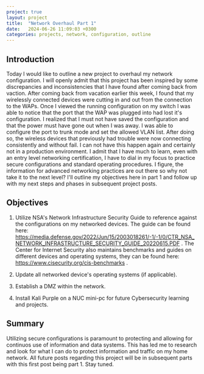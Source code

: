 ```yaml
---
project: true
layout: project
title:  "Network Overhaul Part 1"
date:   2024-06-26 11:09:03 +0300
categories: projects, network, configuration, outline
---
```

## Introduction

Today I would like to outline a new project to overhaul my network configuration. I will openly admit that this project has been inspired by some discrepancies and inconsistencies that I have found after coming back from vaction. After coming back from vacation earlier this week, I found that my wirelessly connected devices were cutting in and out from the connection to the WAPs. Once I viewed the running configuration on my switch I was able to notice that the port that the WAP was plugged into had lost it's configuration. I realized that I must not have saved the configuration and that the power must have gone out when I was away. I was able to configure the port to trunk mode and set the allowed VLAN list. After doing so, the wireless devices that previously had trouble were now connecting consistently and without fail. I can not have this happen again and certainly not in a production environment. I admit that I have much to learn, even with an entry level networking certification, I have to dial in my focus to practice secure configurations and standard operating procedures. I figure, the information for advanced networking practices are out there so why not take it to the next level? I'll outline my objectives here in part 1 and follow up with my next steps and phases in subsequent project posts. 

## Objectives

1) Utilize NSA's Network Infrastructure Security Guide to reference against the configurations on my networked devices. The guide can be found here: https://media.defense.gov/2022/Jun/15/2003018261/-1/-1/0/CTR_NSA_NETWORK_INFRASTRUCTURE_SECURITY_GUIDE_20220615.PDF . The Center for Internet Security also maintains benchmarks and guides on different devices and operating systems, they can be found here: https://www.cisecurity.org/cis-benchmarks . 

2) Update all networked device's operating systems (if applicable).

3) Establish a DMZ within the network. 

4) Install Kali Purple on a NUC mini-pc for future Cybersecurity learning and projects.

## Summary

Utilizing secure configurations is paramount to protecting and allowing for continuos use of information and data systems. This has led me to research and look for what I can do to protect information and traffic on my home network. All future posts regarding this project will be in subsequent parts with this first post being part 1. Stay tuned. 


